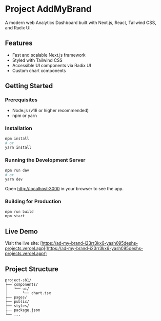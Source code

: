 # Project AddMyBrand

A modern web Analytics Dashboard  built with Next.js, React, Tailwind CSS, and Radix UI.

## Features

-  Fast and scalable Next.js framework
-  Styled with Tailwind CSS
-  Accessible UI components via Radix UI
-  Custom chart components

## Getting Started

### Prerequisites

- Node.js (v18 or higher recommended)
- npm or yarn

### Installation

```sh
npm install
# or
yarn install
```

### Running the Development Server

```sh
npm run dev
# or
yarn dev
```

Open [http://localhost:3000](http://localhost:3000) in your browser to see the app.

### Building for Production

```sh
npm run build
npm start
```

## Live Demo

Visit the live site: [https://ad-my-brand-i23rr3kx6-yash095deshs-projects.vercel.app](https://ad-my-brand-i23rr3kx6-yash095deshs-projects.vercel.app/)

## Project Structure

```
project-sb1/
├── components/
│   └── ui/
│       └── chart.tsx
├── pages/
├── public/
├── styles/
├── package.json
└── ...
```


